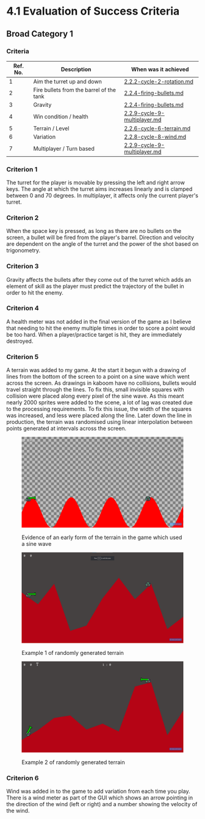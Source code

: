 # 4.1 Evaluation of Success Criteria

## Broad Category 1

### Criteria

| Ref. No. | Description                              | When was it achieved                                                                             |
| -------- | ---------------------------------------- | ------------------------------------------------------------------------------------------------ |
| 1        | Aim the turret up and down               | [2.2.2-cycle-2-rotation.md](../design-and-development/2.2.2-cycle-2-rotation.md "mention")       |
| 2        | Fire bullets from the barrel of the tank | [2.2.4-firing-bullets.md](../design-and-development/2.2.4-firing-bullets.md "mention")           |
| 3        | Gravity                                  | [2.2.4-firing-bullets.md](../design-and-development/2.2.4-firing-bullets.md "mention")           |
| 4        | Win condition / health                   | [2.2.9-cycle-9-multiplayer.md](../design-and-development/2.2.9-cycle-9-multiplayer.md "mention") |
| 5        | Terrain / Level                          | [2.2.6-cycle-6-terrain.md](../design-and-development/2.2.6-cycle-6-terrain.md "mention")         |
| 6        | Variation                                | [2.2.8-cycle-8-wind.md](../design-and-development/2.2.8-cycle-8-wind.md "mention")               |
| 7        | Multiplayer / Turn based                 | [2.2.9-cycle-9-multiplayer.md](../design-and-development/2.2.9-cycle-9-multiplayer.md "mention") |

### Criterion 1

The turret for the player is movable by pressing the left and right arrow keys. The angle at which the turret aims increases linearly and is clamped between 0 and 70 degrees. In multiplayer, it affects only the current player's turret.&#x20;

### Criterion 2

When the space key is pressed, as long as there are no bullets on the screen, a bullet will be fired from the player's barrel. Direction and velocity are dependent on the angle of the turret and the power of the shot based on trigonometry.

### Criterion 3

Gravity affects the bullets after they come out of the turret which adds an element of skill as the player must predict the trajectory of the bullet in order to hit the enemy.

### Criterion 4

A health meter was not added in the final version of the game as I believe that needing to hit the enemy multiple times in order to score a point would be too hard. When a player/practice target is hit, they are immediately destroyed.&#x20;

### Criterion 5

A terrain was added to my game. At the start it begun with a drawing of lines from the bottom of the screen to a point on a sine wave which went across the screen. As drawings in kaboom have no collisions, bullets would travel straight through the lines. To fix this, small invisible squares with collision were placed along every pixel of the sine wave. As this meant nearly 2000 sprites were added to the scene, a lot of lag was created due to the processing requirements. To fix this issue, the width of the squares was increased, and less were placed along the line. Later down the line in production, the terrain was randomised using linear interpolation between points generated at intervals across the screen.&#x20;

<div>

<figure><img src="../.gitbook/assets/image (1) (1).png" alt=""><figcaption><p>Evidence of an early form of the terrain in the game which used a sine wave</p></figcaption></figure>

 

<figure><img src="../.gitbook/assets/image (9).png" alt=""><figcaption><p>Example 1 of randomly generated terrain</p></figcaption></figure>

 

<figure><img src="../.gitbook/assets/image.png" alt=""><figcaption><p>Example 2 of randomly generated terrain</p></figcaption></figure>

</div>

### Criterion 6&#x20;

Wind was added in to the game to add variation from each time you play. There is a wind meter as part of the GUI which shows an arrow pointing in the direction of the wind (left or right) and a number showing the velocity of the wind.
